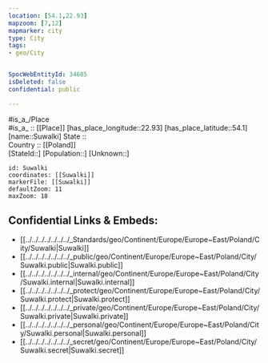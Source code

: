 ```yaml
---
location: [54.1,22.93] 
mapzoom: [7,12] 
mapmarker: city 
type: City
tags:
- geo/City


SpocWebEntityId: 34685
isDeleted: false
confidential: public

---
```

#is_a_/Place  
#is_a_ :: [[Place]] 
[has_place_longitude::22.93] 
[has_place_latitude::54.1] 
[name::Suwalki] 
State ::  
Country :: [[Poland]]  
[StateId::] 
[Population::] 
[Unknown::] 


```leaflet
id: Suwalki
coordinates: [[Suwalki]] 
markerFile: [[Suwalki]] 
defaultZoom: 11 
maxZoom: 18
```


## Confidential Links & Embeds: 
- [[../../../../../../../_Standards/geo/Continent/Europe/Europe~East/Poland/City/Suwalki|Suwalki]] 
- [[../../../../../../../_public/geo/Continent/Europe/Europe~East/Poland/City/Suwalki.public|Suwalki.public]] 
- [[../../../../../../../_internal/geo/Continent/Europe/Europe~East/Poland/City/Suwalki.internal|Suwalki.internal]] 
- [[../../../../../../../_protect/geo/Continent/Europe/Europe~East/Poland/City/Suwalki.protect|Suwalki.protect]] 
- [[../../../../../../../_private/geo/Continent/Europe/Europe~East/Poland/City/Suwalki.private|Suwalki.private]] 
- [[../../../../../../../_personal/geo/Continent/Europe/Europe~East/Poland/City/Suwalki.personal|Suwalki.personal]] 
- [[../../../../../../../_secret/geo/Continent/Europe/Europe~East/Poland/City/Suwalki.secret|Suwalki.secret]] 

